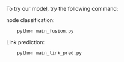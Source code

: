 
To try our model, try the following command:

node classification:
```
    python main_fusion.py
```
Link prediction:
```
    python main_link_pred.py
```

